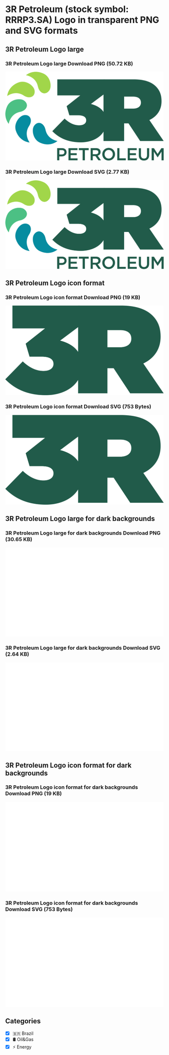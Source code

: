 # 3R Petroleum (stock symbol: RRRP3.SA) Logo in transparent PNG and SVG formats

## 3R Petroleum Logo large

### 3R Petroleum Logo large Download PNG (50.72 KB)

![3R Petroleum Logo large Download PNG (50.72 KB)](/img/orig/RRRP3.SA_BIG-44d5ccea.png)

### 3R Petroleum Logo large Download SVG (2.77 KB)

![3R Petroleum Logo large Download SVG (2.77 KB)](/img/orig/RRRP3.SA_BIG-e83bcdad.svg)

## 3R Petroleum Logo icon format

### 3R Petroleum Logo icon format Download PNG (19 KB)

![3R Petroleum Logo icon format Download PNG (19 KB)](/img/orig/RRRP3.SA-10b4c530.png)

### 3R Petroleum Logo icon format Download SVG (753 Bytes)

![3R Petroleum Logo icon format Download SVG (753 Bytes)](/img/orig/RRRP3.SA-7562d9a8.svg)

## 3R Petroleum Logo large for dark backgrounds

### 3R Petroleum Logo large for dark backgrounds Download PNG (30.65 KB)

![3R Petroleum Logo large for dark backgrounds Download PNG (30.65 KB)](/img/orig/RRRP3.SA_BIG.D-0f7259e4.png)

### 3R Petroleum Logo large for dark backgrounds Download SVG (2.64 KB)

![3R Petroleum Logo large for dark backgrounds Download SVG (2.64 KB)](/img/orig/RRRP3.SA_BIG.D-199538f8.svg)

## 3R Petroleum Logo icon format for dark backgrounds

### 3R Petroleum Logo icon format for dark backgrounds Download PNG (19 KB)

![3R Petroleum Logo icon format for dark backgrounds Download PNG (19 KB)](/img/orig/RRRP3.SA.D-6dffe8bc.png)

### 3R Petroleum Logo icon format for dark backgrounds Download SVG (753 Bytes)

![3R Petroleum Logo icon format for dark backgrounds Download SVG (753 Bytes)](/img/orig/RRRP3.SA.D-65ef9199.svg)



## Categories
- [x] 🇧🇷 Brazil
- [x] 🛢 Oil&Gas
- [x] ⚡ Energy
